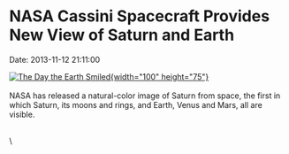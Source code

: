 NASA Cassini Spacecraft Provides New View of Saturn and Earth
=============================================================

Date: 2013-11-12 21:11:00

[![The Day the Earth
Smiled](http://www.jpl.nasa.gov/images/cassini/20131112/pia17172-th.jpg){width="100"
height="75"}](http://www.jpl.nasa.gov/news/news.cfm?release=2013-329&rn=news.xml&rst=3950)\
\
NASA has released a natural-color image of Saturn from space, the first
in which Saturn, its moons and rings, and Earth, Venus and Mars, all are
visible.

\
\
